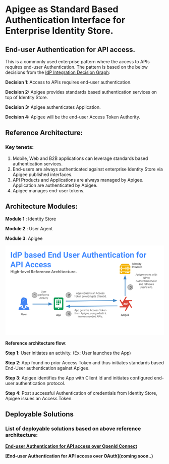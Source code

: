 # Apigee as Standard Based Authentication Interface for Enterprise Identity Store.
## End-user Authentication for API access.

This is a commonly used enterprise pattern where the access to APIs requires end-user Authentication. The pattern is based on the below decisions from the [IdP Integration Decision Graph](https://github.com/nas-hub/Apigee-Enterprise-Security-Design-Patterns/tree/master/IAM-Integration#decision-graph):

**Decision 1**: Access to APIs requires end-user authentication.

**Decision 2:** Apigee provides standards based authentication services on top of Identity Store.

**Decision 3:** Apigee authenticates Application.

**Decision 4:** Apigee will be the end-user Access Token Authority.

## Reference Architecture:

### Key tenets:
1. Mobile, Web and B2B applications can leverage standards based authentication services. 
2. End-users are always authenticated against enterprise Identity Store via Apigee published interfaces.
3. API Products and Applications are always managed by Apigee. Application are authenticated by Apigee.
4. Apigee manages end-user tokens.


## Architecture Modules:

**Module 1** :  Identity Store

**Module 2** : User Agent

**Module 3**:  Apigee


![alt text](./assets/images/idp_pattern_1_a_ref_arch.png "Reference Architecture.")


**Reference architecture flow**:

**Step 1**: User initiates an activity. (Ex: User launches the App)

**Step 2**: App found no prior Access Token and thus initiates standards based End-User authentication against Apigee.

**Step 3**: Apigee identifies the App with Client Id and initiates configured end-user authentication protocol.

**Step 4**: Post successful Authentication of credentials from Identity Store, Apigee issues an Access Token.

## Deployable Solutions

### List of deployable solutions based on above reference architecture:

**[End-user Authentication for API access over OpenId Connect](https://github.com/nas-hub/enduser-authentication-for-api-access-via-oidc)** 

**[End-user Authentication for API access over OAuth](coming soon..)** 
 




